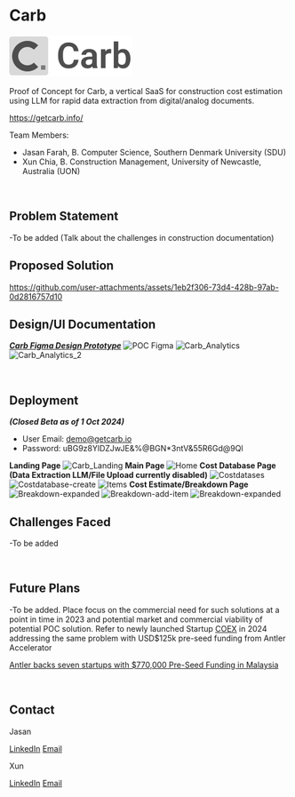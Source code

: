 # Carb 

<!-- Project Logo -->
![alt text](/img/Carb_100_Logo.png)
</br>
<!-- Hero Text -->
Proof of Concept for Carb, a vertical SaaS for construction cost estimation using LLM for rapid data extraction from digital/analog documents. 
</br>

https://getcarb.info/

Team Members:

- Jasan Farah, B. Computer Science, Southern Denmark University (SDU)
- Xun Chia, B. Construction Management, University of Newcastle, Australia (UON)
</br>


## Problem Statement

-To be added (Talk about the challenges in construction documentation)
</br>


## Proposed Solution
https://github.com/user-attachments/assets/1eb2f306-73d4-428b-97ab-0d2816757d10
</br>


## Design/UI Documentation 
***[Carb Figma Design Prototype](https://embed.figma.com/proto/DDfGc9xcTrQ6xQtNpQx1Gt/Carb-POC?page-id=0%3A1&node-id=142-512&starting-point-node-id=47%3A73&embed-host=share)***
![POC Figma](https://github.com/user-attachments/assets/90b926b4-ae76-4e67-b382-ca11c5fa5a4e)
![Carb_Analytics](https://github.com/user-attachments/assets/a541c3fc-e9b0-4404-9d5e-dfcc8311c9b2)
![Carb_Analytics_2](https://github.com/user-attachments/assets/28cac235-9713-47e3-9004-2e8e6b5982b2)


</br>


## Deployment

***(Closed Beta as of 1 Oct 2024)***

- User Email: demo@getcarb.io
- Password: uBG9z8YlDZJwJE&%@BGN*3ntV&55R6Gd@9Ql


**Landing Page** 
![Carb_Landing](https://github.com/user-attachments/assets/c79c1886-3207-47b5-9258-66a4e7a43d47)
**Main Page**
![Home](https://github.com/user-attachments/assets/f735de14-011c-45ce-a2fe-c1a5c9148876)
**Cost Database Page (Data Extraction LLM/File Upload currently disabled)**
![Costdatases](https://github.com/user-attachments/assets/78052860-ec53-428e-ba0f-97c311e44275)
![Costdatabase-create](https://github.com/user-attachments/assets/5ed273a1-b05c-4d7f-9f49-6a7bf477f177)
![Items](https://github.com/user-attachments/assets/e729d562-e938-4c7c-8c4b-aee4915c4438)
**Cost Estimate/Breakdown Page**
![Breakdown-expanded](https://github.com/user-attachments/assets/df8740af-bded-4a60-b83d-c1c67a3c27d1)
![Breakdown-add-item](https://github.com/user-attachments/assets/678dc246-aae3-446f-a06c-598d1aa8a176)
![Breakdown-expanded](https://github.com/user-attachments/assets/0fe299aa-b622-4539-98f8-cc6051f9e03f)
</br>


## Challenges Faced 

-To be added

</br>


## Future Plans

-To be added. Place focus on the commercial need for such solutions at a point in time in 2023 and potential market and commercial viability of potential POC solution. Refer to newly launched Startup [COEX](https://www.coextech.io/) in 2024 addressing the same problem with USD$125k pre-seed funding from Antler Accelerator
</br>

[Antler backs seven startups with $770,000 Pre-Seed Funding in Malaysia](https://www.antler.co/blog/antler-backs-7-startups-with-7700-000-pre-seed-funding-in-malaysia) 


</br>


## Contact 

Jasan 

[LinkedIn](https://www.linkedin.com/in/jasanfarah/)
[Email](mailto:jasan@jasan.io)

Xun 

[LinkedIn](https://www.linkedin.com/in/xunc/)
[Email](mailto:xun.chia.sg@gmail.com)








